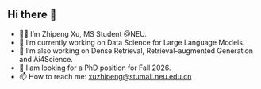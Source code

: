 ## Hi there 👋
- 🧑‍🎓 I’m Zhipeng Xu, MS Student @NEU.
- 🔭 I’m currently working on Data Science for Large Language Models.
- 🧐 I’m also working on Dense Retrieval, Retrieval-augmented Generation and Ai4Science.
- 💬 I am looking for a PhD position for Fall 2026.
- 📫 How to reach me: xuzhipeng@stumail.neu.edu.cn
